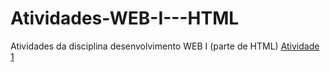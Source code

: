 # Atividades-WEB-I---HTML
Atividades da disciplina desenvolvimento WEB I (parte de HTML)
[Atividade 1](Atividade1)
